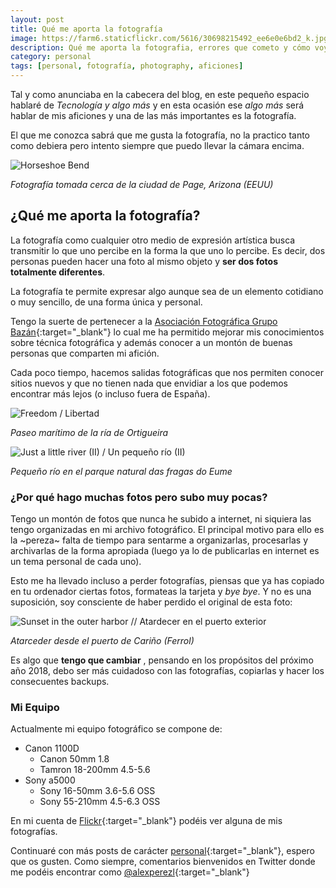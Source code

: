 ```yaml
---
layout: post
title: Qué me aporta la fotografía
image: https://farm6.staticflickr.com/5616/30698215492_ee6e0e6bd2_k.jpg
description: Qué me aporta la fotografia, errores que cometo y cómo voy a solucionarlos
category: personal
tags: [personal, fotografía, photography, aficiones]
---
```


Tal y como anunciaba en la cabecera del blog, en este pequeño espacio hablaré de _Tecnología y algo más_ y en esta ocasión ese _algo más_ será hablar de mis aficiones y una de las más importantes es la fotografía.

<!-- more -->

El que me conozca sabrá que me gusta la fotografía, no la practico tanto como debiera pero intento siempre que puedo llevar la cámara encima. 

<img src="https://farm5.staticflickr.com/4398/36478314322_906ef75c26_c.jpg" alt="Horseshoe Bend" class="img-fluid">

_Fotografía tomada cerca de la ciudad de Page, Arizona (EEUU)_

## ¿Qué me aporta la fotografía?

La fotografía como cualquier otro medio de expresión artística busca transmitir lo que uno percibe en la forma la que uno lo percibe. Es decir, dos personas pueden hacer una foto al mismo objeto y __ser dos fotos totalmente diferentes__. 

La fotografía te permite expresar algo aunque sea de un elemento cotidiano o muy sencillo, de una forma única y personal.

Tengo la suerte de pertenecer a la [Asociación Fotográfica Grupo Bazán](http://fotografiagrupobazan.blogspot.com.es/){:target="_blank"} lo cual me ha permitido mejorar mis conocimientos sobre técnica fotográfica y además conocer a un montón de buenas personas que comparten mi afición.

Cada poco tiempo, hacemos salidas fotográficas que nos permiten conocer sitios nuevos y que no tienen nada que envidiar a los que podemos encontrar más lejos (o incluso fuera de España).

<img src="https://farm6.staticflickr.com/5619/30726898911_c040fa6eb6_c.jpg" class="img-fluid" alt="Freedom / Libertad">

_Paseo marítimo de la ría de Ortigueira_

<img src="https://farm6.staticflickr.com/5524/30698218152_5cd7270313_c.jpg" alt="Just a little river (II) / Un pequeño río (II)" class="img-fluid">

_Pequeño río en el parque natural das fragas do Eume_

### ¿Por qué hago muchas fotos pero subo muy pocas?

Tengo un montón de fotos que nunca he subido a internet, ni siquiera las tengo organizadas en mi archivo fotográfico. El principal motivo para ello es la ~pereza~ falta de tiempo para sentarme a organizarlas, procesarlas y archivarlas de la forma apropiada (luego ya lo de publicarlas en internet es un tema personal de cada uno).

Esto me ha llevado incluso a perder fotografías, piensas que ya has copiado en tu ordenador ciertas fotos, formateas la tarjeta y _bye bye_. Y no es una suposición, soy consciente de haber perdido el original de esta foto:


<img src="https://farm6.staticflickr.com/5610/15435810247_c043286a6c_c.jpg" alt="Sunset in the outer harbor // Atardecer en el puerto exterior" class="img-fluid">

_Atarceder desde el puerto de Cariño (Ferrol)_

Es algo que __tengo que cambiar__ , pensando en los propósitos del próximo año 2018, debo ser más cuidadoso con las fotografías, copiarlas y hacer los consecuentes backups.

### Mi Equipo

Actualmente mi equipo fotográfico se compone de:

- Canon 1100D
    + Canon 50mm 1.8
    + Tamron 18-200mm 4.5-5.6
- Sony a5000
    + Sony 16-50mm 3.6-5.6 OSS
    + Sony 55-210mm 4.5-6.3 OSS
    
En mi cuenta de [Flickr](https://www.flickr.com/photos/alejandroperezl){:target="_blank"} podéis ver alguna de mis fotografías.

Continuaré con más posts de carácter [personal](http://alejandroperezlopez.com/categories/#personal){:target="_blank"}, espero que os gusten. Como siempre, comentarios bienvenidos en Twitter donde me podéis encontrar como [@alexperezl](https://twitter.com/alexperezl){:target="_blank"}















